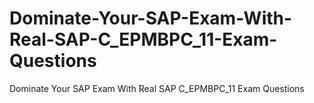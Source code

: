 # Dominate-Your-SAP-Exam-With-Real-SAP-C_EPMBPC_11-Exam-Questions
Dominate Your SAP Exam With Real SAP C_EPMBPC_11 Exam Questions
